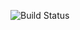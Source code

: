 ![Build Status](https://github.com/Svetlana2704/api-task-8.1/workflows/.github/workflows/badge.svg)
